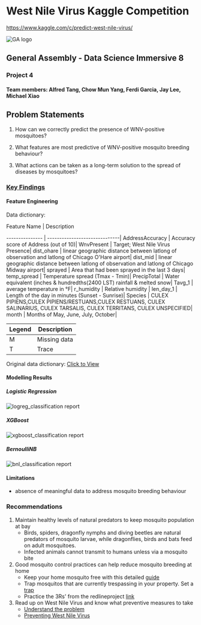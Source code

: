 # West Nile Virus Kaggle Competition

<https://www.kaggle.com/c/predict-west-nile-virus/>

![GA logo](https://camo.githubusercontent.com/6ce15b81c1f06d716d753a61f5db22375fa684da/68747470733a2f2f67612d646173682e73332e616d617a6f6e6177732e636f6d2f70726f64756374696f6e2f6173736574732f6c6f676f2d39663838616536633963333837313639306533333238306663663535376633332e706e67)

## General Assembly - Data Science Immersive 8

### Project 4

#### Team members: Alfred Tang, Chow Mun Yang, Ferdi Garcia, Jay Lee, Michael Xiao

## Problem Statements

1. How can we correctly predict the presence of WNV-positive mosquitoes?

2. What features are most predictive of WNV-positive mosquito breeding behaviour?

3. What actions can be taken as a long-term solution to the spread of diseases by mosquitoes?

### [Key Findings](https://drive.google.com/open?id=1h8Q0OILcVN8WsiuJV-dEM7mMWq5Y_2k4)

#### Feature Engineering

Data dictionary:

Feature Name    | Description

--------------- | ------------------------------|
AddressAccuracy | Accuracy score of Address (out of 10)|
WnvPresent      | Target; West Nile Virus Presence|
dist_ohare      | linear geographic distance between latlong of observation and latlong of Chicago O'Hare airport|
dist_mid        | linear geographic distance between latlong of observation and latlong of Chicago Midway airport|
sprayed         | Area that had been sprayed in the last 3 days|
temp_spread     | Temperature spread (Tmax - Tmin)|
PrecipTotal     | Water equivalent (inches & hundredths(2400 LST) rainfall & melted snow|
Tavg_1          | average temperature in °F|
r_humidity      | Relative humidity |
len_day_1       | Length of the day in minutes (Sunset - Sunrise)|
Species         | CULEX PIPIENS,CULEX PIPIENS/RESTUANS,CULEX RESTUANS, CULEX SALINARIUS, CULEX TARSALIS, CULEX TERRITANS, CULEX UNSPECIFIED|
month           | Months of May, June, July, October|

Legend | Description
------ | ------------
M      | Missing data
T      | Trace

Original data dictionary: [Click to View](https://github.com/chowmun/Project_4/tree/master/assets/noaa_weather_qclcd_documentation.pdf)

#### Modelling Results

##### Logistic Regression

![logreg_classification report](https://github.com/chowmun/Project_4/tree/master/misc/logreg.jpg)

##### XGBoost

![xgboost_classification report](https://github.com/chowmun/Project_4/tree/master/misc/xgboost.jpg)

##### BernoulliNB

![bnl_classification report](https://github.com/chowmun/Project_4/tree/master/misc/bernoullinb.jpg)

#### Limitations
- absence of meaningful data to address mosquito breeding behaviour

### Recommendations
1. Maintain healthy levels of natural predators to keep mosquito population at bay
    - Birds, spiders, dragonfly nymphs and diving beetles are natural predators of mosquito larvae, while dragonflies, birds and bats feed on adult mosquitoes.
    - Infected animals cannot transmit to humans unless via a mosquito bite
2. Good mosquito control practices can help reduce mosquito breeding at home
    - Keep your home mosquito free with this detailed [guide](https://www.researchgate.net/publication/315924484_Best_Practices_for_Integrated_Mosquito_Management_A_Focused_Update)
    - Trap mosquitos that are currently trespassing in your property. Set a [trap](hhttps://www.wikihow.com/Make-a-Plastic-Bottle-Mosquito-Trap) 
    - Practice the 3Rs' from the redlineproject [link](http://redlineproject.org/westnilevirus.php)
3. Read up on West Nile Virus and know what preventive measures to take
    - [Understand the problem](http://www.idph.state.il.us/public/hb/hbwestnile.htm)
    - [Preventing West Nile Virus](https://www.chicago.gov/city/en/depts/cdph/supp_info/infectious/preventing_west_nilevirus.html)
